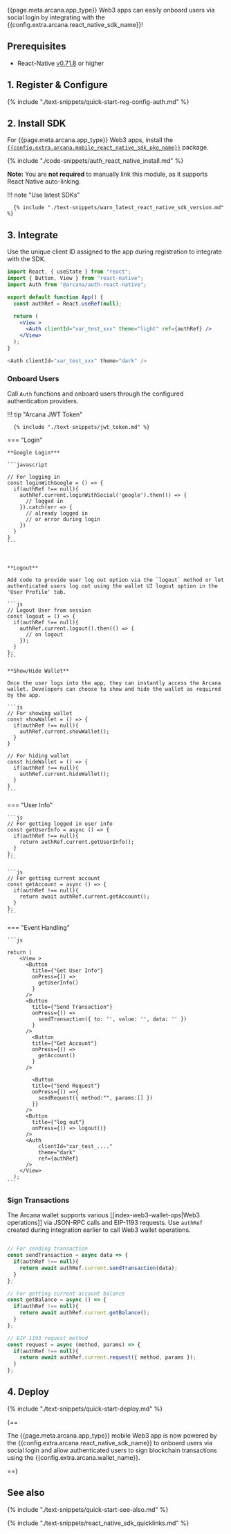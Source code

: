 {{page.meta.arcana.app_type}} Web3 apps can easily onboard users via social login by integrating with the {{config.extra.arcana.react_native_sdk_name}}!

<!---
## Overview

These are the high-level steps to get started with {{config.extra.arcana.product_name}} product:

1. Register your app using the {{config.extra.arcana.dashboard_name}} and get a unique {{config.extra.arcana.app_address}} assigned to it. This {{config.extra.arcana.app_address}} will be required later during app integration. Configure [authentication providers]({{page.meta.arcana.root_rel_path}}/concepts/authtype/arcanaauth.md#supported-authentication-mechanisms) for [[concept-index-auth-type|authenticating users]], select the built-in {{config.extra.arcana.wallet_name}} UI or build a custom wallet UI.
2. Install and integrate the {{config.extra.arcana.sdk_name}}. Create a new `AuthProvider` using {{config.extra.arcana.app_address}} and choose either the built-in login UI or custom login UI for onboarding users.
3. Implement programmatic access to [[index-arcana-wallet|{{config.extra.arcana.wallet_name}} operations]] in your app as per the business logic. Authenticated users can instantly access the {{config.extra.arcana.wallet_name}} UI or a custom wallet UI as configured by the developer during app registration.
4. Deploy your app on the Testnet for validation. Next, migrate app deployment from Testnet to the Mainnet by replicating the Testnet configuration profile or choosing a different configuration for the Mainnet deployment.

<img class="an-screenshots" src="/img/an_auth_usage_overview_light.png#only-light" alt="uth Usage Overview"/>
<img class="an-screenshots" src="/img/an_auth_usage_overview_dark.png#only-dark" alt="Auth Usage Overview"/>
-->

## Prerequisites

* React-Native [v0.71.8](https://reactnative.dev/versions) or higher

## 1. Register & Configure

{% include "./text-snippets/quick-start-reg-config-auth.md" %}

## 2. Install SDK

For {{page.meta.arcana.app_type}} Web3 apps, install the [`{{config.extra.arcana.mobile_react_native_sdk_pkg_name}}`](https://www.npmjs.com/package/@arcana/auth-react-native) package.

{% include "./code-snippets/auth_react_native_install.md" %}

**Note:** You are **not required** to manually link this module, as it supports React Native auto-linking.

!!! note "Use latest SDKs"
  
      {% include "./text-snippets/warn_latest_react_native_sdk_version.md" %}

## 3. Integrate

Use the unique client ID assigned to the app during registration to integrate with the SDK.


```jsx
import React, { useState } from "react";
import { Button, View } from "react-native";
import Auth from "@arcana/auth-react-native";

export default function App() {
  const authRef = React.useRef(null);

  return (
    <View >
      <Auth clientId="xar_test_xxx" theme="light" ref={authRef} />
    </View>
  );
}
```

```javascript
<Auth clientId="xar_test_xxx" theme="dark" />
```

### Onboard Users

Call `Auth` functions and onboard users through the configured authentication providers.

!!! tip "Arcana JWT Token"

      {% include "./text-snippets/jwt_token.md" %}

=== "Login"

    **Google Login***

    ```javascript

    // For logging in
    const loginWithGoogle = () => {
      if(authRef !== null){
        authRef.current.loginWithSocial('google').then(() => {
          // logged in
        }).catch(err => {
          // already logged in
          // or error during login
        }) 
      }
    }
    ```

    

    **Logout**

    Add code to provide user log out option via the `logout` method or let authenticated users log out using the wallet UI logout option in the 'User Profile' tab.

    ```js
    // Logout User from session
    const logout = () => {
      if(authRef !== null){
        authRef.current.logout().then(() => {
          // on logout
        });
      }
    };
    ```

    **Show/Hide Wallet**

    Once the user logs into the app, they can instantly access the Arcana wallet. Developers can choose to show and hide the wallet as required by the app.

    ```js
    // For showing wallet
    const showWallet = () => {
      if(authRef !== null){
        authRef.current.showWallet();
      }
    }

    // For hiding wallet
    const hideWallet = () => {
      if(authRef !== null){
        authRef.current.hideWallet();
      }
    }
    ```

=== "User Info"

    ```js
    // For getting logged in user info
    const getUserInfo = async () => {
      if(authRef !== null){
        return authRef.current.getUserInfo();
      }
    };
    ```

    ```js
    // For getting current account
    const getAccount = async () => {
      if(authRef !== null){
        return await authRef.current.getAccount();
      }
    };
    ```

=== "Event Handling"

    ```js

    return (
        <View >
          <Button
            title={"Get User Info"}
            onPress={() =>
              getUserInfo()
            }
          />
          <Button
            title={"Send Transaction"}
            onPress={() =>
              sendTransaction({ to: '', value: '', data: '' })
            }
          />
            <Button
            title={"Get Account"}
            onPress={() =>
              getAccount()
            }
          />

            <Button
            title={"Send Request"}
            onPress={() =>{
              sendRequest({ method:"", params:[] })
            }}
          />
          <Button
            title={"log out"}
            onPress={() => logout()}
          />
          <Auth
              clientId="xar_test_...."
              theme="dark"
              ref={authRef}
          />
        </View>
      );
    ```

### Sign Transactions

The Arcana wallet supports various [[index-web3-wallet-ops|Web3 operations]] via JSON-RPC calls and EIP-1193 requests. Use `authRef` created during integration earlier to call Web3 wallet operations.

```js

// For sending transaction
const sendTransaction = async data => {
  if(authRef !== null){
    return await authRef.current.sendTransaction(data);
  }
};

// For getting current account balance
const getBalance = async () => {
  if(authRef !== null){
    return await authRef.current.getBalance();
  }
};

// EIP 1193 request method
const request = async (method, params) => {
  if(authRef !== null){
    return await authRef.current.request({ method, params });
  }
};
```

## 4.  Deploy

{% include "./text-snippets/quick-start-deploy.md" %}

{==

The {{page.meta.arcana.app_type}} mobile Web3 app is now powered by the {{config.extra.arcana.react_native_sdk_name}} to onboard users via social login and allow authenticated users to sign blockchain transactions using the {{config.extra.arcana.wallet_name}}.

==}

## See also

{% include "./text-snippets/quick-start-see-also.md" %}

{% include "./text-snippets/react_native_sdk_quicklinks.md" %}